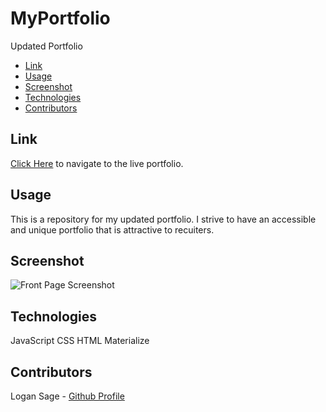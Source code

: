 # MyPortfolio
Updated Portfolio

* [Link](#link)
* [Usage](#usage)
* [Screenshot](#screenshot)
* [Technologies](#technologies)
* [Contributors](#contributors)

## Link

[Click Here](https://sagelogan.github.io/MyPortfolio/) to navigate to the live portfolio.

## Usage

This is a repository for my updated portfolio. I strive to have an accessible and unique portfolio that is attractive to recuiters. 


## Screenshot

![Front Page Screenshot](./Assets/Capture.PNG)

## Technologies

JavaScript 
CSS
HTML
Materialize

## Contributors 

Logan Sage - [Github Profile](https://github.com/sagelogan)

